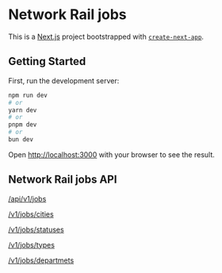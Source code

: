 # Network Rail jobs

This is a [Next.js](https://nextjs.org/) project bootstrapped with [`create-next-app`](https://github.com/vercel/next.js/tree/canary/packages/create-next-app).

## Getting Started

First, run the development server:

```bash
npm run dev
# or
yarn dev
# or
pnpm dev
# or
bun dev
```

Open [http://localhost:3000](http://localhost:3000) with your browser to see the result.

## Network Rail jobs API

[/api/v1/jobs](http://localhost:3000/api/v1/jobs)

[/v1/jobs/cities](http://localhost:3000/api/v1/jobs/cities)

[/v1/jobs/statuses](http://localhost:3000/api/v1/jobs/statuses)

[/v1/jobs/types](http://localhost:3000/api/v1/jobs/types)

[/v1/jobs/departmets](http://localhost:3000/api/v1/jobs/departments)
